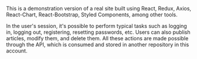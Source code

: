 This is a demonstration version of a real site built using React, Redux, Axios, React-Chart, React-Bootstrap, Styled Components, among other tools.

In the user's session, it's possible to perform typical tasks such as logging in, logging out, registering, resetting passwords, etc. Users can also publish articles, modify them, and delete them. All these actions are made possible through the API, which is consumed and stored in another repository in this account.
